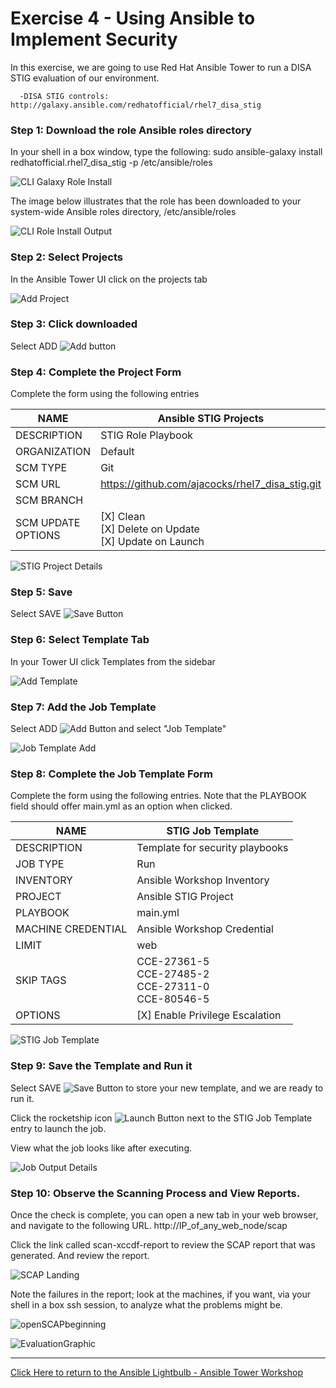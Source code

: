 # **Exercise 4 - Using Ansible to Implement Security**

In this exercise, we are going to use Red Hat Ansible Tower to run a DISA STIG evaluation of our environment.

      -DISA STIG controls: http://galaxy.ansible.com/redhatofficial/rhel7_disa_stig

### **Step 1: Download the role Ansible roles directory**

In your shell in a box window, type the following:
sudo ansible-galaxy install redhatofficial.rhel7_disa_stig -p /etc/ansible/roles

![CLI Galaxy Role Install](installgalaxyrole.png)

The image below illustrates that the role has been downloaded to your system-wide Ansible roles directory, /etc/ansible/roles

![CLI Role Install Output](Installoutput.png)


### **Step 2: Select Projects**

In the Ansible Tower UI click on the projects tab

![Add Project](proj_sidebar.png)


### **Step 3: Click downloaded**

Select ADD ![Add button](at_add.png)

### **Step 4: Complete the Project Form**

Complete the form using the following entries

NAME | Ansible STIG Projects
-----|----------------------
DESCRIPTION | STIG Role Playbook
ORGANIZATION | Default
SCM TYPE | Git
SCM URL | https://github.com/ajacocks/rhel7_disa_stig.git
SCM BRANCH |
SCM UPDATE OPTIONS | [X] Clean <br /> [X] Delete on Update <br /> [X] Update on Launch



![STIG Project Details](ProjectDetail.png)

### **Step 5: Save**

Select SAVE ![Save Button](at_save.png)

### **Step 6: Select Template Tab**

In your Tower UI click Templates from the sidebar

![Add Template](temp_sidebar.png)

### **Step 7: Add the Job Template**

Select ADD ![Add Button](at_add.png) and select "Job Template"

![Job Template Add](JobTemplateAdd.png)


### **Step 8: Complete the Job Template Form**

Complete the form using the following entries. Note that the PLAYBOOK field should offer main.yml as an option when clicked.

NAME | STIG Job Template
-----|------------------
DESCRIPTION | Template for security playbooks
JOB TYPE | Run
INVENTORY | Ansible Workshop Inventory
PROJECT | Ansible STIG Project
PLAYBOOK | main.yml
MACHINE CREDENTIAL | Ansible Workshop Credential
LIMIT | web
SKIP TAGS | CCE-27361-5 <br /> CCE-27485-2 <br /> CCE-27311-0 <br /> CCE-80546-5
OPTIONS | [X] Enable Privilege Escalation

![STIG Job Template](JobTemplate.png)

### **Step 9: Save the Template and Run it**

Select SAVE ![Save Button](at_save.png) to store your new template, and we are ready to run it.

Click the rocketship icon ![Launch Button](RocketshipIcon.png) next to the STIG Job Template entry to launch the job.

View what the job looks like after executing.

![Job Output Details](FinishedJob.png)

### **Step 10: Observe the Scanning Process and View Reports.**

Once the check is complete, you can open a new tab in your web browser, and navigate to the following URL. http://IP_of_any_web_node/scap 

Click the link called scan-xccdf-report to review the SCAP report that was generated. And review the report.

![SCAP Landing](SCAPLanding.png)

Note the failures in the report; look at the machines, if you want, via your shell in a box ssh session, to analyze what the problems might be.

![openSCAPbeginning](openSCAPbeginning.png)

![EvaluationGraphic](EvaluationGraphic.png)

---

[Click Here to return to the Ansible Lightbulb - Ansible Tower Workshop](../README.md)
